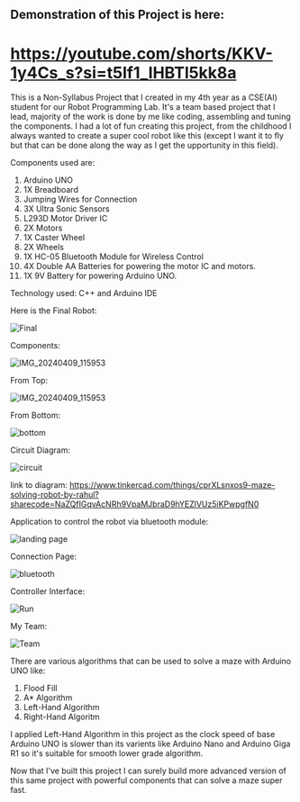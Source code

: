 ## Demonstration of this Project is here:
# https://youtube.com/shorts/KKV-1y4Cs_s?si=t5If1_IHBTl5kk8a

This is a Non-Syllabus Project that I created in my 4th year as a CSE(AI) student for our Robot Programming Lab.
It's a team based project that I lead, majority of the work is done by me like coding, assembling and tuning the components.
I had a lot of fun creating this project, from the childhood I always wanted to create a super cool robot like this (except I want it to fly but that can be done along the way as I get the upportunity in this field).

Components used are: 
1. Arduino UNO
2. 1X Breadboard
3. Jumping Wires for Connection
4. 3X Ultra Sonic Sensors
5. L293D Motor Driver IC
6. 2X Motors
7. 1X Caster Wheel
8. 2X Wheels 
9. 1X HC-05 Bluetooth Module for Wireless Control 
10. 4X Double AA Batteries for powering the motor IC and motors.
11. 1X 9V Battery for powering Arduino UNO.


Technology used: C++ and Arduino IDE


Here is the Final Robot:


![Final](https://github.com/user-attachments/assets/e3444d11-7a9a-4d6e-9e62-cc71b1649c36)




Components:


![IMG_20240409_115953](https://github.com/user-attachments/assets/703b6a37-68b3-4c3f-bc76-a26302df582f)



From Top:


![IMG_20240409_115953](https://github.com/user-attachments/assets/703b6a37-68b3-4c3f-bc76-a26302df582f)


From Bottom:


![bottom](https://github.com/user-attachments/assets/2d74c6c0-a2fa-4857-b4fc-3c1c2c07badb)



Circuit Diagram:


![circuit](https://github.com/user-attachments/assets/fd8209a6-aeb3-4c57-8e66-8a17082a08fc)


link to diagram: https://www.tinkercad.com/things/cprXLsnxos9-maze-solving-robot-by-rahul?sharecode=NaZQfIGqvAcNRh9VpaMJbraD9hYEZlVUz5iKPwpgfN0



Application to control the robot via bluetooth module:


![landing page](https://github.com/user-attachments/assets/8b3b20f3-2fba-46f7-b0ef-b5e99f856dae)



Connection Page:


![bluetooth](https://github.com/user-attachments/assets/4ab0d920-08b6-42c4-8856-6c76fa057df7)



Controller Interface:


![Run](https://github.com/user-attachments/assets/fdbe7609-b4a1-4ea8-8e24-7fec91c2fe7f)



My Team:


![Team](https://github.com/user-attachments/assets/7abdf305-71c7-4f95-ab24-9745b6fa889e)



There are various algorithms that can be used to solve a maze with Arduino UNO like:
1. Flood Fill
2. A* Algorithm
3. Left-Hand Algorithm
4. Right-Hand Algoritm

I applied Left-Hand Algorithm in this project as the clock speed of base Arduino UNO is slower than its varients like Arduino Nano and Arduino Giga R1 so it's suitable for smooth lower grade algorithm.


Now that I've built this project I can surely build more advanced version of this same project with powerful components that can solve a maze super fast. 

